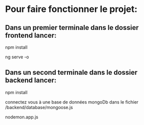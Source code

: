 # Pour faire fonctionner le projet:

## Dans un premier terminale dans le dossier frontend lancer:

npm install

ng serve -o

## Dans un second terminale dans le dossier backend lancer:

npm install

connectez vous à une base de données mongoDb dans le fichier /backend/database/mongoose.js

nodemon.app.js 

